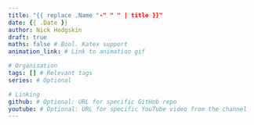 ```yaml
---
title: "{{ replace .Name "-" " " | title }}"
date: {{ .Date }}
author: Nick Hodgskin
draft: true
maths: false # Bool. Katex support
animation_link: # Link to animation gif

# Organisation
tags: [] # Relevant tags
series: # Optional

# Linking
github: # Optional: URL for specific GitHub repo
youtube: # Optional: URL for specific YouTube video from the channel
---
```


